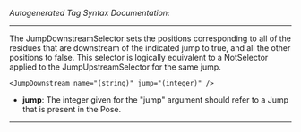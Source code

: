 _Autogenerated Tag Syntax Documentation:_

---
The JumpDownstreamSelector sets the positions corresponding to all of the residues that are downstream of the indicated jump to true, and all the other positions to false. This selector is logically equivalent to a NotSelector applied to the JumpUpstreamSelector for the same jump.

```
<JumpDownstream name="(string)" jump="(integer)" />
```

-   **jump**: The integer given for the "jump" argument should refer to a Jump that is present in the Pose.

---
